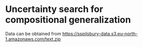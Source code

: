 # Uncertainty search for compositional generalization

Data can be obtained from https://sspilsbury-data.s3.eu-north-1.amazonaws.com/text.zip